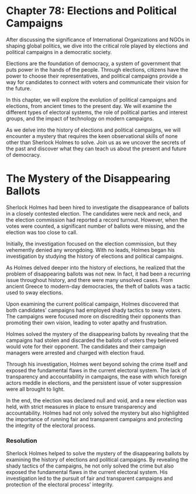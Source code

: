 # Chapter 78: Elections and Political Campaigns 

After discussing the significance of International Organizations and NGOs in shaping global politics, we dive into the critical role played by elections and political campaigns in a democratic society.

Elections are the foundation of democracy, a system of government that puts power in the hands of the people. Through elections, citizens have the power to choose their representatives, and political campaigns provide a way for candidates to connect with voters and communicate their vision for the future.

In this chapter, we will explore the evolution of political campaigns and elections, from ancient times to the present day. We will examine the different types of electoral systems, the role of political parties and interest groups, and the impact of technology on modern campaigns. 

As we delve into the history of elections and political campaigns, we will encounter a mystery that requires the keen observational skills of none other than Sherlock Holmes to solve. Join us as we uncover the secrets of the past and discover what they can teach us about the present and future of democracy.
# The Mystery of the Disappearing Ballots

Sherlock Holmes had been hired to investigate the disappearance of ballots in a closely contested election. The candidates were neck and neck, and the election commission had reported a record turnout. However, when the votes were counted, a significant number of ballots were missing, and the election was too close to call.

Initially, the investigation focused on the election commission, but they vehemently denied any wrongdoing. With no leads, Holmes began his investigation by studying the history of elections and political campaigns.

As Holmes delved deeper into the history of elections, he realized that the problem of disappearing ballots was not new. In fact, it had been a recurring issue throughout history, and there were many unsolved cases. From ancient Greece to modern-day democracies, the theft of ballots was a tactic used to sway elections.

Upon examining the current political campaign, Holmes discovered that both candidates' campaigns had employed shady tactics to sway voters. The campaigns were focused more on discrediting their opponents than promoting their own vision, leading to voter apathy and frustration.

Holmes solved the mystery of the disappearing ballots by revealing that the campaigns had stolen and discarded the ballots of voters they believed would vote for their opponent. The candidates and their campaign managers were arrested and charged with election fraud.

Through his investigation, Holmes went beyond solving the crime itself and exposed the fundamental flaws in the current electoral system. The lack of transparency and accountability in campaigns, the ease with which foreign actors meddle in elections, and the persistent issue of voter suppression were all brought to light.

In the end, the election was declared null and void, and a new election was held, with strict measures in place to ensure transparency and accountability. Holmes had not only solved the mystery but also highlighted the importance of running fair and transparent campaigns and protecting the integrity of the electoral process. 

### Resolution

Sherlock Holmes helped to solve the mystery of the disappearing ballots by examining the history of elections and political campaigns. By revealing the shady tactics of the campaigns, he not only solved the crime but also exposed the fundamental flaws in the current electoral system. His investigation led to the pursuit of fair and transparent campaigns and protection of the electoral process' integrity.